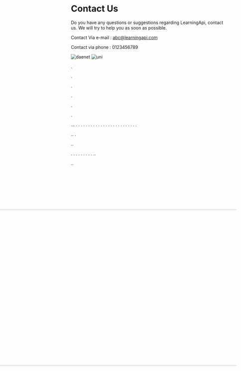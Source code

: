 # Contact Us 

Do you have any questions or suggestions regarding 
LearningApi, contact us. We will try to help you as soon as possible. 

Contact Via e-mail : abc@learningapi.com

Contact via phone : 0123456789

![daenet](https://avatars3.githubusercontent.com/u/12556447?s=150&u=f2cd3be70373c9654b9d53a4f69ddfd7a8ed6596&v=4=)
![uni](https://avatars0.githubusercontent.com/u/12556434?s=150&u=94c1f1c45bee9ffcb167f2f2246dddab19fec420&v=4)









.


.



.



.


.


.


...
.
.
.
.
.
.
.
.
.
.
.
.
.
.
.
.
.
.
.
.
.
.
.
.
.

..
.

..

.
.
.
.
.
.
.
.
.
..

..

<img src="https://user-images.githubusercontent.com/44580961/101384280-3b151800-38e0-11eb-82d6-e858655ffeef.png" IMG STYLE="position:absolute; TOP:750px; RIGHT:200px; WIDTH:1050px; HEIGHT:500px"/>
